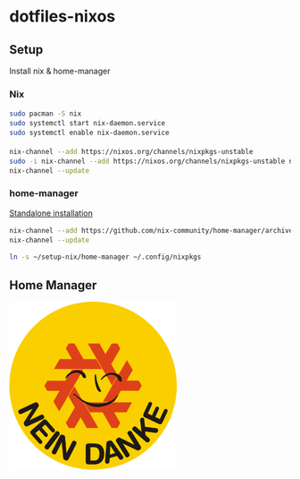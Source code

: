 # dotfiles-nixos

## Setup

Install nix & home-manager

### Nix

```bash
sudo pacman -S nix
sudo systemctl start nix-daemon.service
sudo systemctl enable nix-daemon.service

nix-channel --add https://nixos.org/channels/nixpkgs-unstable
sudo -i nix-channel --add https://nixos.org/channels/nixpkgs-unstable nixpkgs
nix-channel --update
```

### home-manager

[Standalone installation](https://nix-community.github.io/home-manager/index.html#sec-install-standalone)

```bash
nix-channel --add https://github.com/nix-community/home-manager/archive/master.tar.gz home-manager
nix-channel --update
```

```bash
ln -s ~/setup-nix/home-manager ~/.config/nixpkgs
```

## Home Manager

<img src="./docs/ansible-nein-danke.svg" alt="drawing" width="300"/>
